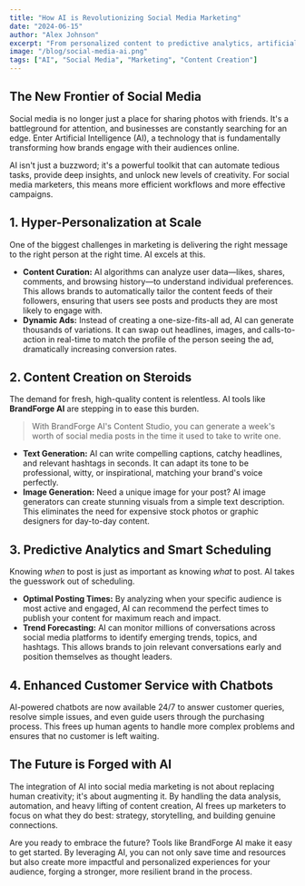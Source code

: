 ```yaml
---
title: "How AI is Revolutionizing Social Media Marketing"
date: "2024-06-15"
author: "Alex Johnson"
excerpt: "From personalized content to predictive analytics, artificial intelligence is reshaping the social media landscape. Discover the key ways AI is empowering marketers to achieve unprecedented results."
image: "/blog/social-media-ai.png"
tags: ["AI", "Social Media", "Marketing", "Content Creation"]
---
```


## The New Frontier of Social Media

Social media is no longer just a place for sharing photos with friends. It's a battleground for attention, and businesses are constantly searching for an edge. Enter Artificial Intelligence (AI), a technology that is fundamentally transforming how brands engage with their audiences online.

AI isn't just a buzzword; it's a powerful toolkit that can automate tedious tasks, provide deep insights, and unlock new levels of creativity. For social media marketers, this means more efficient workflows and more effective campaigns.

## 1. Hyper-Personalization at Scale

One of the biggest challenges in marketing is delivering the right message to the right person at the right time. AI excels at this.

- **Content Curation:** AI algorithms can analyze user data—likes, shares, comments, and browsing history—to understand individual preferences. This allows brands to automatically tailor the content feeds of their followers, ensuring that users see posts and products they are most likely to engage with.
- **Dynamic Ads:** Instead of creating a one-size-fits-all ad, AI can generate thousands of variations. It can swap out headlines, images, and calls-to-action in real-time to match the profile of the person seeing the ad, dramatically increasing conversion rates.

## 2. Content Creation on Steroids

The demand for fresh, high-quality content is relentless. AI tools like **BrandForge AI** are stepping in to ease this burden.

> With BrandForge AI's Content Studio, you can generate a week's worth of social media posts in the time it used to take to write one.

- **Text Generation:** AI can write compelling captions, catchy headlines, and relevant hashtags in seconds. It can adapt its tone to be professional, witty, or inspirational, matching your brand's voice perfectly.
- **Image Generation:** Need a unique image for your post? AI image generators can create stunning visuals from a simple text description. This eliminates the need for expensive stock photos or graphic designers for day-to-day content.

## 3. Predictive Analytics and Smart Scheduling

Knowing *when* to post is just as important as knowing *what* to post. AI takes the guesswork out of scheduling.

- **Optimal Posting Times:** By analyzing when your specific audience is most active and engaged, AI can recommend the perfect times to publish your content for maximum reach and impact.
- **Trend Forecasting:** AI can monitor millions of conversations across social media platforms to identify emerging trends, topics, and hashtags. This allows brands to join relevant conversations early and position themselves as thought leaders.

## 4. Enhanced Customer Service with Chatbots

AI-powered chatbots are now available 24/7 to answer customer queries, resolve simple issues, and even guide users through the purchasing process. This frees up human agents to handle more complex problems and ensures that no customer is left waiting.

## The Future is Forged with AI

The integration of AI into social media marketing is not about replacing human creativity; it's about augmenting it. By handling the data analysis, automation, and heavy lifting of content creation, AI frees up marketers to focus on what they do best: strategy, storytelling, and building genuine connections.

Are you ready to embrace the future? Tools like BrandForge AI make it easy to get started. By leveraging AI, you can not only save time and resources but also create more impactful and personalized experiences for your audience, forging a stronger, more resilient brand in the process.
